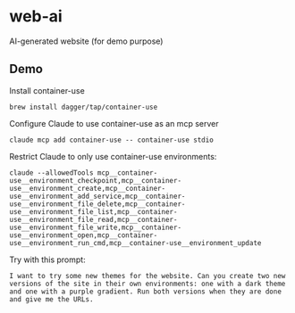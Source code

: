 # web-ai
AI-generated website (for demo purpose)

## Demo

Install container-use

```
brew install dagger/tap/container-use
```

Configure Claude to use container-use as an mcp server

```
claude mcp add container-use -- container-use stdio
```

Restrict Claude to only use container-use environments:

```
claude --allowedTools mcp__container-use__environment_checkpoint,mcp__container-use__environment_create,mcp__container-use__environment_add_service,mcp__container-use__environment_file_delete,mcp__container-use__environment_file_list,mcp__container-use__environment_file_read,mcp__container-use__environment_file_write,mcp__container-use__environment_open,mcp__container-use__environment_run_cmd,mcp__container-use__environment_update
```

Try with this prompt:

```
I want to try some new themes for the website. Can you create two new versions of the site in their own environments: one with a dark theme and one with a purple gradient. Run both versions when they are done and give me the URLs.
```